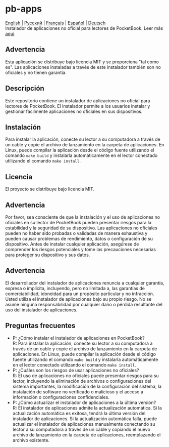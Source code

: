 # pb-apps
[English](README.md) | [Русский](README.ru.md) | [Français](README.fr.md) | [Español](README.es.md) | [Deutsch](README.de.md)  
Instalador de aplicaciones no oficial para lectores de PocketBook. Leer más [aquí](https://catinbeard.github.io/pb-apps/es.html).
## Advertencia
Esta aplicación se distribuye bajo licencia MIT y se proporciona "tal como es". Las aplicaciones instaladas a través de este instalador también son no oficiales y no tienen garantía.
## Descripción
Este repositorio contiene un instalador de aplicaciones no oficial para lectores de PocketBook. El instalador permite a los usuarios instalar y gestionar fácilmente aplicaciones no oficiales en sus dispositivos.
## Instalación
Para instalar la aplicación, conecte su lector a su computadora a través de un cable y copie el archivo de lanzamiento en la carpeta de aplicaciones. En Linux, puede compilar la aplicación desde el código fuente utilizando el comando `make build` y instalarla automáticamente en el lector conectado utilizando el comando `make install`.
## Licencia
El proyecto se distribuye bajo licencia MIT.
## Advertencia
Por favor, sea consciente de que la instalación y el uso de aplicaciones no oficiales en su lector de PocketBook pueden presentar riesgos para la estabilidad y la seguridad de su dispositivo. Las aplicaciones no oficiales pueden no haber sido probadas o validadas de manera exhaustiva y pueden causar problemas de rendimiento, datos o configuración de su dispositivo. Antes de instalar cualquier aplicación, asegúrese de comprender los riesgos potenciales y tome las precauciones necesarias para proteger su dispositivo y sus datos.

## Advertencia
El desarrollador del instalador de aplicaciones renuncia a cualquier garantía, expresa o implícita, incluyendo, pero no limitada a, las garantías de comerciabilidad, idoneidad para un propósito particular y no infracción. Usted utiliza el instalador de aplicaciones bajo su propio riesgo. No se asume ninguna responsabilidad por cualquier daño o pérdida resultante del uso del instalador de aplicaciones.

## Preguntas frecuentes

* P: ¿Cómo instalar el instalador de aplicaciones en PocketBook?  
R: Para instalar la aplicación, conecte su lector a su computadora a través de un cable y copie el archivo de lanzamiento en la carpeta de aplicaciones. En Linux, puede compilar la aplicación desde el código fuente utilizando el comando `make build` y instalarla automáticamente en el lector conectado utilizando el comando `make install`.
* P: ¿Cuáles son los riesgos de usar aplicaciones no oficiales?  
R: El uso de aplicaciones no oficiales puede presentar riesgos para su lector, incluyendo la eliminación de archivos o configuraciones del sistema importantes, la modificación de la configuración del sistema, la instalación de software no verificado o malicioso y el acceso a información o configuraciones confidenciales.
* P: ¿Cómo actualizar el instalador de aplicaciones a la última versión?  
R: El instalador de aplicaciones admite la actualización automática. Si la actualización automática es exitosa, tendrá la última versión del instalador de aplicaciones. Si la actualización automática falla, puede actualizar el instalador de aplicaciones manualmente conectando su lector a su computadora a través de un cable y copiando el nuevo archivo de lanzamiento en la carpeta de aplicaciones, reemplazando el archivo existente.
